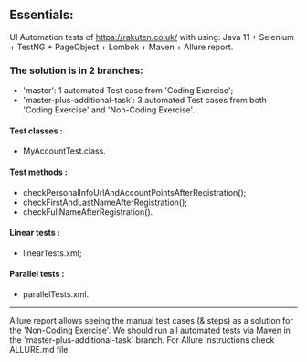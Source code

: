 ## Essentials:

UI Automation tests of https://rakuten.co.uk/ with using:
Java 11 + Selenium + TestNG + PageObject + Lombok + Maven + Allure report.

### The solution is in 2 branches:

- 'master': 1 automated Test case from 'Coding Exercise';
- 'master-plus-additional-task': 3 automated Test cases from both 'Coding Exercise' and 'Non-Coding Exercise'.

#### Test classes :

- MyAccountTest.class.

#### Test methods :

- checkPersonalInfoUrlAndAccountPointsAfterRegistration();
- checkFirstAndLastNameAfterRegistration();
- checkFullNameAfterRegistration().

#### Linear tests :

- linearTests.xml;

#### Parallel tests :

- parallelTests.xml.

--------------------------------------

Allure report allows seeing the manual test cases (& steps) as a solution for the 'Non-Coding Exercise'. 
We should run all automated tests via Maven in the 'master-plus-additional-task' branch. For Allure instructions check ALLURE.md file.
